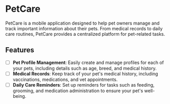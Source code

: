 # PetCare

PetCare is a mobile application designed to help pet owners manage and track important information about their pets. From medical records to daily care routines, PetCare provides a centralized platform for pet-related tasks.

## Features

- [ ] **Pet Profile Management**: Easily create and manage profiles for each of your pets, including details such as age, breed, and medical history.
- [ ] **Medical Records**: Keep track of your pet's medical history, including vaccinations, medications, and vet appointments.
- [ ] **Daily Care Reminders**: Set up reminders for tasks such as feeding, grooming, and medication administration to ensure your pet's well-being.
